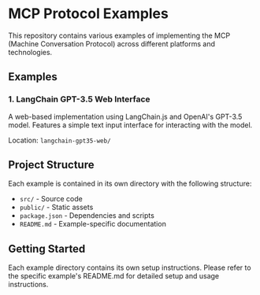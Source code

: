 # MCP Protocol Examples

This repository contains various examples of implementing the MCP (Machine Conversation Protocol) across different platforms and technologies.

## Examples

### 1. LangChain GPT-3.5 Web Interface
A web-based implementation using LangChain.js and OpenAI's GPT-3.5 model. Features a simple text input interface for interacting with the model.

Location: `langchain-gpt35-web/`

## Project Structure

Each example is contained in its own directory with the following structure:
- `src/` - Source code
- `public/` - Static assets
- `package.json` - Dependencies and scripts
- `README.md` - Example-specific documentation

## Getting Started

Each example directory contains its own setup instructions. Please refer to the specific example's README.md for detailed setup and usage instructions.